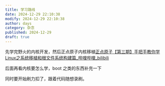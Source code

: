 ```yaml
---
title: 学习路线
date: 2024-12-29 22:10:38
modify: 2024-12-29 22:10:38
author: days
category: 杂念
published: 2024-12-29
draft: true
---
```


先学完野火的内核开发，然后正点原子内核移植[正点原子【第三期】手把手教你学Linux之系统移植和根文件系统构建篇_哔哩哔哩_bilibili](https://www.bilibili.com/video/BV12E411h71h/?spm_id_from=333.999.top_right_bar_window_custom_collection.content.click&vd_source=c83b1e7bade451cf353418ef9b445fc9)

后面再看内核要怎么学，boot 之类的东西补充一下

同时要开始刷力扣了，跟着代码随想录刷。